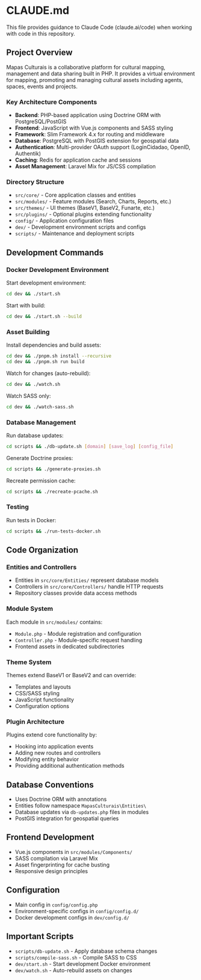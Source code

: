 # CLAUDE.md

This file provides guidance to Claude Code (claude.ai/code) when working with code in this repository.

## Project Overview

Mapas Culturais is a collaborative platform for cultural mapping, management and data sharing built in PHP. It provides a virtual environment for mapping, promoting and managing cultural assets including agents, spaces, events and projects.

### Key Architecture Components

- **Backend**: PHP-based application using Doctrine ORM with PostgreSQL/PostGIS
- **Frontend**: JavaScript with Vue.js components and SASS styling  
- **Framework**: Slim Framework 4.x for routing and middleware
- **Database**: PostgreSQL with PostGIS extension for geospatial data
- **Authentication**: Multi-provider OAuth support (LoginCidadao, OpenID, Authentik)
- **Caching**: Redis for application cache and sessions
- **Asset Management**: Laravel Mix for JS/CSS compilation

### Directory Structure

- `src/core/` - Core application classes and entities
- `src/modules/` - Feature modules (Search, Charts, Reports, etc.)
- `src/themes/` - UI themes (BaseV1, BaseV2, Funarte, etc.)
- `src/plugins/` - Optional plugins extending functionality
- `config/` - Application configuration files
- `dev/` - Development environment scripts and configs
- `scripts/` - Maintenance and deployment scripts

## Development Commands

### Docker Development Environment

Start development environment:
```bash
cd dev && ./start.sh
```

Start with build:
```bash
cd dev && ./start.sh --build
```

### Asset Building

Install dependencies and build assets:
```bash
cd dev && ./pnpm.sh install --recursive
cd dev && ./pnpm.sh run build
```

Watch for changes (auto-rebuild):
```bash
cd dev && ./watch.sh
```

Watch SASS only:
```bash
cd dev && ./watch-sass.sh
```

### Database Management

Run database updates:
```bash
cd scripts && ./db-update.sh [domain] [save_log] [config_file]
```

Generate Doctrine proxies:
```bash
cd scripts && ./generate-proxies.sh
```

Recreate permission cache:
```bash
cd scripts && ./recreate-pcache.sh
```

### Testing

Run tests in Docker:
```bash
cd scripts && ./run-tests-docker.sh
```

## Code Organization

### Entities and Controllers

- Entities in `src/core/Entities/` represent database models
- Controllers in `src/core/Controllers/` handle HTTP requests
- Repository classes provide data access methods

### Module System

Each module in `src/modules/` contains:
- `Module.php` - Module registration and configuration
- `Controller.php` - Module-specific request handling  
- Frontend assets in dedicated subdirectories

### Theme System

Themes extend BaseV1 or BaseV2 and can override:
- Templates and layouts
- CSS/SASS styling
- JavaScript functionality
- Configuration options

### Plugin Architecture  

Plugins extend core functionality by:
- Hooking into application events
- Adding new routes and controllers
- Modifying entity behavior
- Providing additional authentication methods

## Database Conventions

- Uses Doctrine ORM with annotations
- Entities follow namespace `MapasCulturais\Entities\`
- Database updates via `db-updates.php` files in modules
- PostGIS integration for geospatial queries

## Frontend Development

- Vue.js components in `src/modules/Components/`
- SASS compilation via Laravel Mix
- Asset fingerprinting for cache busting
- Responsive design principles

## Configuration

- Main config in `config/config.php`
- Environment-specific configs in `config/config.d/`
- Docker development configs in `dev/config.d/`

## Important Scripts

- `scripts/db-update.sh` - Apply database schema changes
- `scripts/compile-sass.sh` - Compile SASS to CSS
- `dev/start.sh` - Start development Docker environment
- `dev/watch.sh` - Auto-rebuild assets on changes